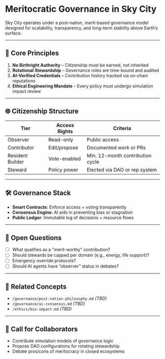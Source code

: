 # Meritocratic Governance in Sky City

Sky City operates under a post-nation, merit-based governance model designed for scalability, transparency, and long-term stability above Earth’s surface.

---

## 🧭 Core Principles

1. **No Birthright Authority** – Citizenship must be earned, not inherited  
2. **Rotational Stewardship** – Governance roles are time-bound and audited  
3. **AI-Verified Credentials** – Contribution history tracked via on-chain reputations  
4. **Ethical Engineering Mandate** – Every policy must undergo simulation impact review

---

## 🌐 Citizenship Structure

| Tier             | Access Rights | Criteria                          |
|------------------|---------------|------------------------------------|
| Observer         | Read-only     | Public access                      |
| Contributor      | Edit/propose  | Documented work or PRs             |
| Resident Builder | Vote-enabled  | Min. 12-month contribution cycle   |
| Steward          | Policy power  | Elected via DAO or rep system      |

---

## 🛠 Governance Stack

- **Smart Contracts**: Enforce access + voting transparently  
- **Consensus Engine**: AI aids in preventing bias or stagnation  
- **Public Ledger**: Immutable log of decisions + resource flows  

---

## 💬 Open Questions

- [ ] What qualifies as a "merit-worthy" contribution?  
- [ ] Should stewards be capped per domain (e.g., energy, life support)?  
- [ ] Emergency override protocols?  
- [ ] Should AI agents have “observer” status in debates?

---

## 🔗 Related Concepts

- `/governance/post-nation-philosophy.md` *(TBD)*  
- `/governance/ai-consensus.md` *(TBD)*  
- `/ethics/bio-impact.md` *(TBD)*

---

## 📢 Call for Collaborators

- Contribute simulation models of governance logic  
- Propose DAO configurations for rotating stewardship  
- Debate pros/cons of meritocracy in closed ecosystems  

